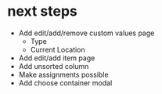 # next steps
* Add edit/add/remove custom values page
  * Type
  * Current Location
* Add edit/add item page
* Add unsorted column
* Make assignments possible
* Add choose container modal